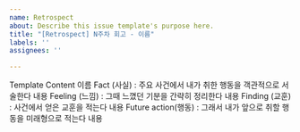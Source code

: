 ```yaml
---
name: Retrospect
about: Describe this issue template's purpose here.
title: "[Retrospect] N주차 회고 - 이름"
labels: ''
assignees: ''

---
```


Template Content
이름
Fact (사실) : 주요 사건에서 내가 취한 행동을 객관적으로 서술한다
내용
Feeling (느낌) : 그때 느꼈던 기분을 간략히 정리한다
내용
Finding (교훈) : 사건에서 얻은 교훈을 적는다
내용
Future action(행동) : 그래서 내가 앞으로 취할 행동을 미래형으로 적는다
내용
